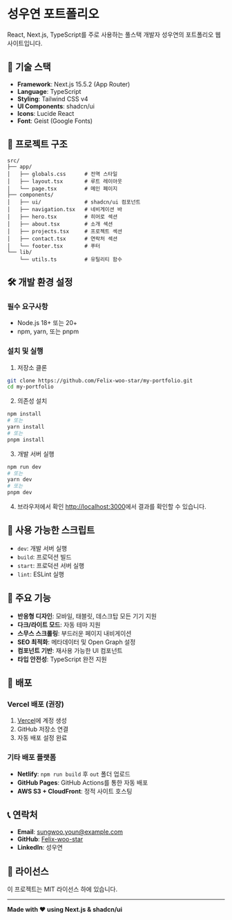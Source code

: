 # 성우연 포트폴리오

React, Next.js, TypeScript를 주로 사용하는 풀스택 개발자 성우연의 포트폴리오 웹사이트입니다.

## 🚀 기술 스택

- **Framework**: Next.js 15.5.2 (App Router)
- **Language**: TypeScript
- **Styling**: Tailwind CSS v4
- **UI Components**: shadcn/ui
- **Icons**: Lucide React
- **Font**: Geist (Google Fonts)

## 📁 프로젝트 구조

```
src/
├── app/
│   ├── globals.css      # 전역 스타일
│   ├── layout.tsx       # 루트 레이아웃
│   └── page.tsx         # 메인 페이지
├── components/
│   ├── ui/              # shadcn/ui 컴포넌트
│   ├── navigation.tsx   # 네비게이션 바
│   ├── hero.tsx         # 히어로 섹션
│   ├── about.tsx        # 소개 섹션
│   ├── projects.tsx     # 프로젝트 섹션
│   ├── contact.tsx      # 연락처 섹션
│   └── footer.tsx       # 푸터
└── lib/
    └── utils.ts         # 유틸리티 함수
```

## 🛠 개발 환경 설정

### 필수 요구사항

- Node.js 18+ 또는 20+
- npm, yarn, 또는 pnpm

### 설치 및 실행

1. 저장소 클론
```bash
git clone https://github.com/Felix-woo-star/my-portfolio.git
cd my-portfolio
```

2. 의존성 설치
```bash
npm install
# 또는
yarn install
# 또는
pnpm install
```

3. 개발 서버 실행
```bash
npm run dev
# 또는
yarn dev
# 또는
pnpm dev
```

4. 브라우저에서 확인
[http://localhost:3000](http://localhost:3000)에서 결과를 확인할 수 있습니다.

## 📝 사용 가능한 스크립트

- `dev`: 개발 서버 실행
- `build`: 프로덕션 빌드
- `start`: 프로덕션 서버 실행
- `lint`: ESLint 실행

## 🎨 주요 기능

- **반응형 디자인**: 모바일, 태블릿, 데스크탑 모든 기기 지원
- **다크/라이트 모드**: 자동 테마 지원
- **스무스 스크롤링**: 부드러운 페이지 내비게이션
- **SEO 최적화**: 메타데이터 및 Open Graph 설정
- **컴포넌트 기반**: 재사용 가능한 UI 컴포넌트
- **타입 안전성**: TypeScript 완전 지원

## 🚀 배포

### Vercel 배포 (권장)

1. [Vercel](https://vercel.com)에 계정 생성
2. GitHub 저장소 연결
3. 자동 배포 설정 완료

### 기타 배포 플랫폼

- **Netlify**: `npm run build` 후 `out` 폴더 업로드
- **GitHub Pages**: GitHub Actions를 통한 자동 배포
- **AWS S3 + CloudFront**: 정적 사이트 호스팅

## 📞 연락처

- **Email**: sungwoo.youn@example.com
- **GitHub**: [Felix-woo-star](https://github.com/Felix-woo-star)
- **LinkedIn**: 성우연

## 📄 라이선스

이 프로젝트는 MIT 라이선스 하에 있습니다.

---

**Made with ❤️ using Next.js & shadcn/ui**